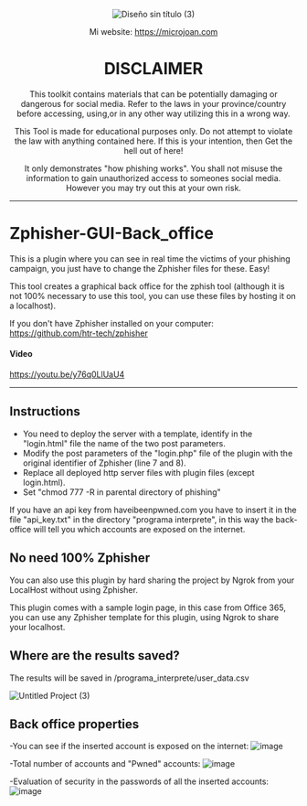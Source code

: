 
<div align="center"> 
  
![Diseño sin título (3)](https://user-images.githubusercontent.com/55983491/168604900-52b97711-4b94-49ce-bab5-070eef9c25aa.png)

  Mi website: https://microjoan.com

# DISCLAIMER
This toolkit contains materials that can be potentially damaging or dangerous for social media. Refer to the laws in your province/country before accessing, using,or in any other way utilizing this in a wrong way.

This Tool is made for educational purposes only. Do not attempt to violate the law with anything contained here. If this is your intention, then Get the hell out of here!

It only demonstrates "how phishing works". You shall not misuse the information to gain unauthorized access to someones social media. However you may try out this at your own risk.

</div>

<hr>
  
# Zphisher-GUI-Back_office

This is a plugin where you can see in real time the victims of your phishing campaign, you just have to change the Zphisher files for these. Easy!

This tool creates a graphical back office for the zphish tool (although it is not 100% necessary to use this tool, you can use these files by hosting it on a localhost).

If you don't have Zphisher installed on your computer:
https://github.com/htr-tech/zphisher

#### Video 

https://youtu.be/y76q0LlUaU4

<hr>

## Instructions

- You need to deploy the server with a template, identify in the "login.html" file the name of the two post parameters.
- Modify the post parameters of the "login.php" file of the plugin with the original identifier of Zphisher (line 7 and 8).
- Replace all deployed http server files with plugin files (except login.html).
- Set "chmod 777 -R in parental directory of phishing"

If you have an api key from haveibeenpwned.com you have to insert it in the file "api_key.txt" in the directory "programa interprete", in this way the back-office will tell you which accounts are exposed on the internet.

## No need 100% Zphisher

You can also use this plugin by hard sharing the project by Ngrok from your LocalHost without using Zphisher.

This plugin comes with a sample login page, in this case from Office 365, you can use any Zphisher template for this plugin, using Ngrok to share your localhost.

## Where are the results saved?

The results will be saved in /programa_interprete/user_data.csv

![Untitled Project (3)](https://user-images.githubusercontent.com/55983491/168440829-1b140cf7-3ede-428e-b2ad-a89cd3468455.gif)

## Back office properties

-You can see if the inserted account is exposed on the internet:
![image](https://user-images.githubusercontent.com/55983491/168440897-6e70af86-a744-4776-a9de-3c54439a730d.png)

-Total number of accounts and "Pwned" accounts:
![image](https://user-images.githubusercontent.com/55983491/168440952-a4453be2-97df-4bf1-953d-7e00ad40d519.png)

-Evaluation of security in the passwords of all the inserted accounts:
![image](https://user-images.githubusercontent.com/55983491/168440970-7fdd6df1-decc-4a6c-97c4-bd06b51a65e2.png)

